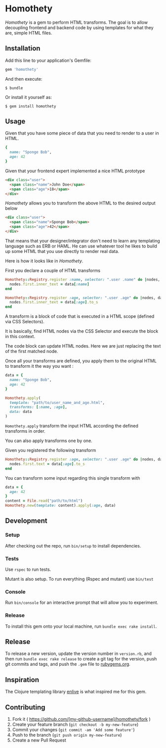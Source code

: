 # Homothety

_Homothety_ is a gem to perform HTML transforms. The goal is to allow decoupling
frontend and backend code by using templates for what they are, simple HTML
files.

## Installation

Add this line to your application's Gemfile:

```ruby
gem 'homothety'
```

And then execute:

    $ bundle

Or install it yourself as:

    $ gem install homothety

## Usage

Given that you have some piece of data that you need to render to a user in
HTML.

```ruby
{
  name: "Sponge Bob",
  age: 42
}
```

Given that your frontend expert implemented a nice HTML prototype

```html
<div class="user">
  <span class="name">John Doe</span>
  <span class="age">18</span>
</div>
```

_Homothety_ allows you to transform the above HTML to the desired output below

```html
<div class="user">
  <span class="name">Sponge Bob</span>
  <span class="age">42</span>
</div>
```

That means that your designer/integrator don't need to learn any templating
language such as ERB or HAML. He can use whatever tool he likes to build up some
HTML that you use directly to render real data.

Here is how it looks like in _Homothety_.

First you declare a couple of HTML transforms

```ruby
Homothety::Registry.register :name, selector: ".user .name" do |nodes, data|
  nodes.first.inner_text = data[:name]
end

Homothety::Registry.register :age, selector: ".user .age" do |nodes, data|
  nodes.first.inner_text = data[:age].to_s
end
```

A transform is a block of code that is executed in a HTML scope (defined via CSS
Selectors).

It is basically, find HTML nodes via the CSS Selector and execute the block in
this context.

The code block can update HTML nodes. Here we are just replacing the text of the
first matched node.

Once all your transforms are defined, you apply them to the original HTML to
transform it the way you want :

```ruby
data = {
  name: "Sponge Bob",
  age: 42
}

Homothety.apply(
  template: "path/to/user_name_and_age.html",
  transforms: [:name, :age],
  data: data
)
```

`Homothety.apply` transform the input HTML according the defined transforms in
order.

You can also apply transforms one by one.

Given you registered the following transform

```ruby
Homothety::Registry.register :age, selector: ".user .age" do |nodes, data|
  nodes.first.text = data[:age].to_s
end
```

You can transform some input regarding this single transform with

```ruby
data = {
  age: 42
}
content = File.read("path/to/html")
Homothety.new(template: content).apply(:age, data)
```

## Development

### Setup

After checking out the repo, run `bin/setup` to install dependencies.

### Tests

Use `rspec` to run tests.

Mutant is also setup. To run everything (Rspec and mutant) use `bin/test`

### Console

Run `bin/console` for an interactive prompt that will allow you to experiment.

### Release

To install this gem onto your local machine, run `bundle exec rake install`.

## Release

To release a new version, update the version number in `version.rb`, and then run `bundle exec rake release` to create a git tag for the version, push git commits and tags, and push the `.gem` file to [rubygems.org](https://rubygems.org).

## Inspiration

The Clojure templating library [enlive](https://github.com/cgrand/enlive) is
what inspired me for this gem.

## Contributing

1. Fork it ( https://github.com/[my-github-username]/homothety/fork )
2. Create your feature branch (`git checkout -b my-new-feature`)
3. Commit your changes (`git commit -am 'Add some feature'`)
4. Push to the branch (`git push origin my-new-feature`)
5. Create a new Pull Request
